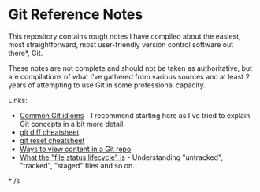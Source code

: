 # Git Reference Notes

This repository contains rough notes I have compiled about the easiest, most straightforward, most user-friendly version control software out there*, Git.

These notes are not complete and should not be taken as authoritative, but are compilations of what I've gathered from various sources and at least 2 years of attempting to use Git in some professional capacity.

Links:

- [Common Git idioms](git-idioms.md) - I recommend starting here as I've tried to explain Git concepts in a bit more detail.
- [git diff cheatsheet](diff-cheatsheet.md)
- [git reset cheatsheet](reset-cheatsheet.md)
- [Ways to view content in a Git repo](viewing-content.md)
- [What the "file status lifecycle" is](file-status-lifecycle.md) - Understanding "untracked", "tracked", "staged" files and so on.

\* /s
